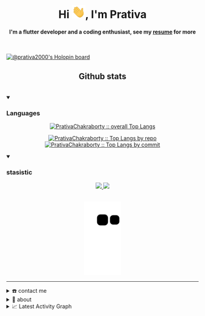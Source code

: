 

<!---
PrativaChakraborty/PrativaChakraborty is a ✨ special ✨ repository because its `README.md` (this file) appears on your GitHub profile.
You can click the Preview link to take a look at your changes.
--->


<div align="center">
<h1 align="center">Hi <img width="35" src="https://github.com/1999AZZAR/1999AZZAR/blob/main/resources/img/waving.gif">, I'm Prativa</h1>
<h4 align="center">I'm a flutter developer and a coding enthusiast, see my 
  <a href="http://surl.li/gbazu">resume</a> for more</h4>
  
</div>
<br>
         
[![@prativa2000's Holopin board](https://holopin.me/prativa2000)](https://holopin.io/@prativa2000)

<div>
   <h2 align="center"> Github stats </h2>
      <br/>
    <details open>
  <summary><h3>Languages</h3></summary>
            <p align="center">
        <a href="https://github.com/PrativaChakraborty/">
          <img src="https://github-readme-stats.vercel.app/api/top-langs/?username=PrativaChakraborty&langs_count=6&theme=gruvbox&layout=compact&hide_border=true"
          alt="PrativaChakraborty :: overall Top Langs " /></a>
      </p>
        <p align="center">
          <a href="https://github.com/PrativaChakraborty/">
          <img width="45%" src="https://github-profile-summary-cards.vercel.app/api/cards/repos-per-language?username=PrativaChakraborty&theme=gruvbox&layout=compact&hide_border=true"
          alt="PrativaChakraborty :: Top Langs by repo" />
          <img width="45%" src="https://github-profile-summary-cards.vercel.app/api/cards/most-commit-language?username=PrativaChakraborty&theme=gruvbox&layout=compact&hide_border=true"
          alt="PrativaChakraborty :: Top Langs by commit" />
          </a>
        </p>
</details>
    <details open>
  <summary><h3>stasistic</h3></summary>
        <p align="center">
          <a href="https://github.com/PrativaChakraborty/">
          <img width="49.5%" src="https://github-readme-stats.vercel.app/api?username=PrativaChakraborty&show_icons=true&theme=gruvbox&hide_border=true" />
          <img width="49.5%" src="https://github-readme-streak-stats.herokuapp.com/?user=PrativaChakraborty&theme=gruvbox&hide_border=true" />
          </a>
       </p>
     <br>
</div>
<div align="center">
  <a href="">
  <img  src="https://github.com/PrativaChakraborty/PrativaChakraborty/blob/output/github-contribution-grid-snake.svg"
       alt="snake" /></a>
</div>

-----
<details>
  <summary>☎️ contact me</summary>
<div>
  <samp>
    <h2 align="center">Get in touch</h2>
    <p align="center">
      <br/>
      <a href="www.linkedin.com/in/prativa-chakraborty" target="blank"><img align="center"
         src="https://img.shields.io/badge/linkedin-%231DA1F2.svg?style=for-the-badge&logo=linkedin&logoColor=white"
         alt="azzar" height="30"/></a>
      <a href="mailto:2000prativa@gmail.com" target="blank"><img align="center"
         src="https://img.shields.io/badge/gmail-EA4335.svg?style=for-the-badge&logo=gmail&logoColor=white"
         alt="azzar" height="30"/></a>
    </p>
  <p align="center">
      <a href="https://instagram.com/implusivibe" target="blank"><img align="center"
         src="https://img.shields.io/badge/instagram-%23E4405F.svg?style=for-the-badge&logo=Instagram&logoColor=white"
         alt="azzar" height="30"/></a>
     
 
    
  </samp>
</div>
</details>

<details>
  <summary>🧮 about</summary>
<div>
<samp>
<h2 align="center">About my account</h2>
 <p align="center">
  <a href="github.com/PrativaChakraborty" target="blank"><img align="center" 
     src="https://komarev.com/ghpvc/?username=PrativaChakraborty&style=for-the-badge&label=PROFILE+VIEWS" height="25"
     alt="views count" /></a>
<!--   <a href="https://1999azzar.github.io/1999AZZAR/"><img align="center" 
     src="https://img.shields.io/website?down_message=offline&style=for-the-badge&up_message=online&url=https%3A%2F%2F1999azzar.github.io%2F1999AZZAR%2F" height="25"
     alt="website" /></a> -->
  </p>
<!--   <p align="center">
  <a href="https://www.codefactor.io/repository/github/1999azzar/1999azzar/overview/main"><img align="center"
     src="https://www.codefactor.io/repository/github/1999azzar/1999azzar/badge/main" height="25"
     alt="CodeFactor" /></a>
  <a href="github.com/1999AZZAR" target="blank"><img align="center" 
     src="https://github.com/1999AZZAR/1999AZZAR/actions/workflows/pages/pages-build-deployment/badge.svg" height="25"
     alt="page built"/></a>
  </p>
 <p align="center">
  <a href="github.com/1999AZZAR" target="blank"><img align="center" 
     src="https://img.shields.io/github/license/1999AZZAR/1999AZZAR?color=purple&style=for-the-badge" height="25"
     alt="lisense" /></a>
  <a href="github.com/1999AZZAR"><img align="center"
     src="https://forthebadge.com/images/badges/works-on-my-machine.svg" height="25"
     alt="work on my machine" /></a> -->
 </p>
 </samp>
</div>
</details>
  


<details>
  <summary>📈 Latest Activity Graph</summary>
  <samp>
  <br/>
  <h2 align="center"> latest contribution </h2>
<a href="https://github.com/ashutosh00710/github-readme-activity-graph">
  <img alt="azzar's Activity Graph" src="https://activity-graph.herokuapp.com/graph/?username=PrativaChakraborty&bg_color=000&color=fff&line=00E676&point=fff&hide_border=true" /></a>
<br/>
  </samp>
  </details>



